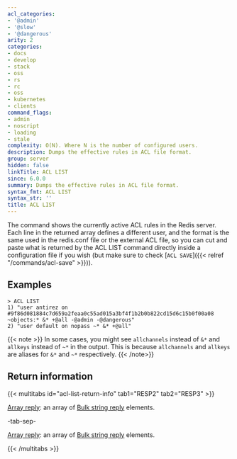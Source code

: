 ```yaml
---
acl_categories:
- '@admin'
- '@slow'
- '@dangerous'
arity: 2
categories:
- docs
- develop
- stack
- oss
- rs
- rc
- oss
- kubernetes
- clients
command_flags:
- admin
- noscript
- loading
- stale
complexity: O(N). Where N is the number of configured users.
description: Dumps the effective rules in ACL file format.
group: server
hidden: false
linkTitle: ACL LIST
since: 6.0.0
summary: Dumps the effective rules in ACL file format.
syntax_fmt: ACL LIST
syntax_str: ''
title: ACL LIST
---
```

The command shows the currently active ACL rules in the Redis server. Each
line in the returned array defines a different user, and the format is the
same used in the redis.conf file or the external ACL file, so you can
cut and paste what is returned by the ACL LIST command directly inside a
configuration file if you wish (but make sure to check [`ACL SAVE`]({{< relref "/commands/acl-save" >}})).

## Examples

```
> ACL LIST
1) "user antirez on #9f86d081884c7d659a2feaa0c55ad015a3bf4f1b2b0b822cd15d6c15b0f00a08 ~objects:* &* +@all -@admin -@dangerous"
2) "user default on nopass ~* &* +@all"
```

{{< note >}}
In some cases, you might see `allchannels` instead of `&*` and `allkeys` instead of `~*` in the output. This is because `allchannels` and `allkeys` are aliases for `&*` and `~*` respectively.
{{< /note>}}

## Return information

{{< multitabs id="acl-list-return-info" 
    tab1="RESP2" 
    tab2="RESP3" >}}

[Array reply](../../develop/reference/protocol-spec#arrays): an array of [Bulk string reply](../../develop/reference/protocol-spec#bulk-strings) elements.

-tab-sep-

[Array reply](../../develop/reference/protocol-spec#arrays): an array of [Bulk string reply](../../develop/reference/protocol-spec#bulk-strings) elements.

{{< /multitabs >}}
